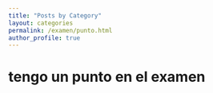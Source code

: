 ```yaml
---
title: "Posts by Category"
layout: categories
permalink: /examen/punto.html
author_profile: true
---
```

<h1>tengo un
punto en el examen</h1>
